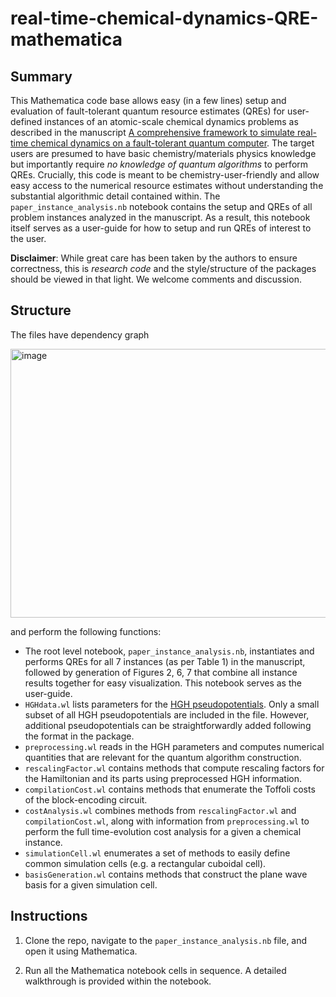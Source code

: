 # real-time-chemical-dynamics-QRE-mathematica

## Summary
This Mathematica code base allows easy (in a few lines) setup and evaluation of fault-tolerant quantum resource estimates (QREs)
for user-defined instances of an atomic-scale chemical dynamics problems as described in the manuscript [A comprehensive framework to simulate real-time chemical dynamics on a fault-tolerant quantum computer](https://arxiv.org/abs/2504.06348). The target users are presumed to have basic chemistry/materials physics knowledge but importantly require *no knowledge of quantum algorithms* to perform QREs. Crucially, this code is meant to be chemistry-user-friendly and allow easy access to the numerical resource estimates without understanding the substantial algorithmic detail contained within. The `paper_instance_analysis.nb` notebook contains the setup and QREs of all problem instances analyzed in the manuscript. As a result, this notebook itself serves as a user-guide for how to setup and run QREs of interest to the user.

**Disclaimer**: While great care has been taken by the authors to ensure correctness, this is *research code* and the style/structure of the packages should be viewed in that light. We welcome comments and discussion.

## Structure

The files have dependency graph

<img width="512" height="430" alt="image" src="https://github.com/user-attachments/assets/cefdf3e0-1574-4465-adbe-c0addf1542ad" />


and perform the following functions:
- The root level notebook, `paper_instance_analysis.nb`, instantiates and performs QREs for all 7 instances (as per Table 1) in the manuscript, followed by generation of Figures 2, 6, 7 that combine all instance results together for easy visualization. This notebook serves as the user-guide.
- `HGHdata.wl` lists parameters for the [HGH pseudopotentials](https://journals.aps.org/prb/abstract/10.1103/PhysRevB.58.3641). Only a small subset of all HGH pseudopotentials are included in the file. However, additional pseudopotentials can be straightforwardly added following the format in the package.
- `preprocessing.wl` reads in the HGH parameters and computes numerical quantities that are relevant for the quantum algorithm construction.
- `rescalingFactor.wl` contains methods that compute rescaling factors for the Hamiltonian and its parts using preprocessed HGH information.
- `compilationCost.wl` contains methods that enumerate the Toffoli costs of the block-encoding circuit.
- `costAnalysis.wl` combines methods from `rescalingFactor.wl` and `compilationCost.wl`, along with information from `preprocessing.wl` to perform the full time-evolution cost analysis for a given a chemical instance.
- `simulationCell.wl` enumerates a set of methods to easily define common simulation cells (e.g. a rectangular cuboidal cell).
- `basisGeneration.wl` contains methods that construct the plane wave basis for a given simulation cell.

## Instructions
1. Clone the repo, navigate to the `paper_instance_analysis.nb` file, and open it using Mathematica. 

2. Run all the Mathematica notebook cells in sequence. A detailed walkthrough is provided within the notebook.


